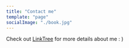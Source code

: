 ```yaml
---
title: "Contact me"
template: "page"
socialImage: "./book.jpg"
---
```


Check out [LinkTree](https://linktr.ee/jmnie) for more details about me : )